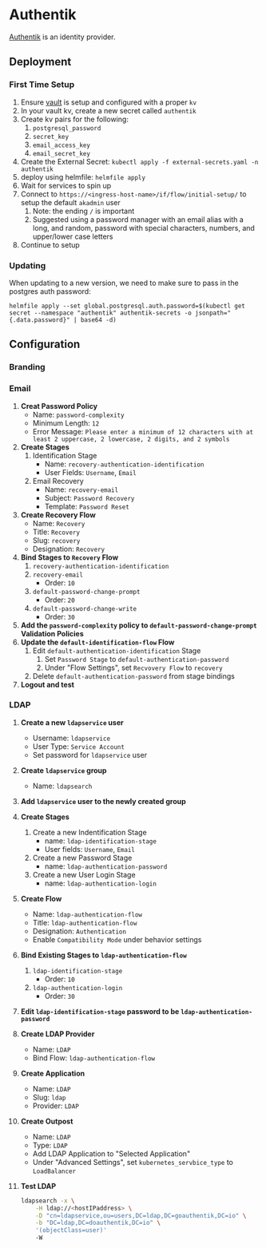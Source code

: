 # Authentik

[Authentik](https://docs.goauthentik.io/docs/) is an identity provider.

## Deployment

### First Time Setup

1. Ensure [vault](../vault/README.md) is setup and configured with a proper `kv`
2. In your vault kv, create a new secret called `authentik`
3. Create kv pairs for the following:
   1. `postgresql_password`
   2. `secret_key`
   3. `email_access_key`
   4. `email_secret_key`
4. Create the External Secret: `kubectl apply -f external-secrets.yaml -n authentik`
5. deploy using helmfile: `helmfile apply`
6. Wait for services to spin up
7. Connect to `https://<ingress-host-name>/if/flow/initial-setup/` to setup the default `akadmin` user
   1. Note: the ending `/` is important
   2. Suggested using a password manager with an email alias with a long, and random, password with special characters, numbers, and upper/lower case letters
8. Continue to setup

### Updating

When updating to a new version, we need to make sure to pass in the postgres auth password:

`helmfile apply --set global.postgresql.auth.password=$(kubectl get secret --namespace "authentik" authentik-secrets -o jsonpath="{.data.password}" | base64 -d)`

## Configuration

### Branding

### Email

1. **Creat Password Policy**
    - Name: `password-complexity`
    - Minimum Length: `12`
    - Error Message: `Please enter a minimum of 12 characters with at least 2 uppercase, 2 lowercase, 2 digits, and 2 symbols`
2. **Create Stages**
   1. Identification Stage
        - Name: `recovery-authentication-identification`
        - User Fields: `Username`, `Email`
   2. Email Recovery
        - Name: `recovery-email`
        - Subject: `Password Recovery`
        - Template: `Password Reset`
3. **Create Recovery Flow**
    - Name: `Recovery`
    - Title: `Recovery`
    - Slug: `recovery`
    - Designation: `Recovery`
4. **Bind Stages to `Recovery` Flow**
   1. `recovery-authentication-identification`
   2. `recovery-email`
      - Order: `10`
   3. `default-password-change-prompt`
      - Order: `20`
   4. `default-password-change-write`
      - Order: `30`
5. **Add the `password-complexity` policy to `default-password-change-prompt` Validation Policies**
6. **Update the `default-identification-flow` Flow**
   1. Edit `default-authentication-identification` Stage
      1. Set `Password Stage` to `default-authentication-password`
      2. Under "Flow Settings", set `Recvovery Flow` to `recovery`
   2. Delete `default-authentication-password` from stage bindings
7. **Logout and test**

### LDAP

1. **Create a new `ldapservice` user**
    - Username: `ldapservice`
    - User Type: `Service Account`
    - Set password for `ldapservice` user
2. **Create `ldapservice` group**
    - Name: `ldapsearch`
3. **Add `ldapservice` user to the newly created group**
4. **Create Stages**
    1. Create a new Indentification Stage
       - name: `ldap-identification-stage`
       - User fields: `Username`, `Email`
    2. Create a new Password Stage
       - name: `ldap-authentication-password`
    3. Create a new User Login Stage
       - name: `ldap-authentication-login`
5. **Create Flow**
    - Name: `ldap-authentication-flow`
    - Title: `ldap-authentication-flow`
    - Designation: `Authentication`
    - Enable `Compatibility Mode` under behavior settings
6. **Bind Existing Stages to `ldap-authentication-flow`**
    1. `ldap-identification-stage`
        - Order: `10`
    2. `ldap-authentication-login`
        - Order: `30`
7. **Edit `ldap-identification-stage` password to be `ldap-authentication-password`**
8. **Create LDAP Provider**
    - Name: `LDAP`
    - Bind Flow: `ldap-authentication-flow`
    <!-- 3. Search Group: `ldapsearch` -->
9. **Create Application**
    - Name: `LDAP`
    - Slug: `ldap`
    - Provider: `LDAP`
10. **Create Outpost**
    - Name: `LDAP`
    - Type: `LDAP`
    - Add LDAP Application to "Selected Application"
    - Under "Advanced Settings", set `kubernetes_servbice_type` to `LoadBalancer`
11. **Test LDAP**

    ```sh
    ldapsearch -x \
        -H ldap://<hostIPaddress> \
        -D "cn=ldapservice,ou=users,DC=ldap,DC=goauthentik,DC=io" \
        -b "DC=ldap,DC=doauthentik,DC=io" \
        '(objectClass=user)'
        -W
    ```

